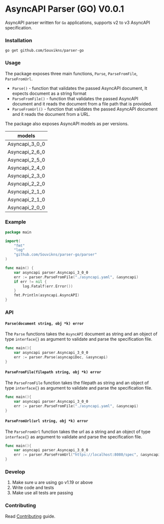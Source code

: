 
# AsyncAPI Parser (GO) V0.0.1

AsyncAPI parser written for `Go` applications, supports v2 to v3 AsyncAPI specification. 

### Installation

```
go get github.com/Souvikns/parser-go
```

### Usage 
The package exposes three main functions, `Parse`, `ParseFromFile`, `ParseFromUrl`.

- `Parse()` - function that validates the passed AsyncAPI document, It expects document as a string format
- `ParseFromFile()` - function that validates the passed AsyncAPI document and it reads the document from a file path that is provided.
- `ParseFromUrl()` - function that validates the passed AsyncAPI document and it reads the document from a URL.

The package also exposes AsyncAPI models as per versions. 

|models|
|----|
|Asyncapi_3_0_0|
|Asyncapi_2_6_0|
|Asyncapi_2_5_0|
|Asyncapi_2_4_0|
|Asyncapi_2_3_0|
|Asyncapi_2_2_0|
|Asyncapi_2_1_0|
|Asyncapi_2_1_0|
|Asyncapi_2_0_0|

### Example

```go
package main

import(
    "fmt"
    "log"
    "github.com/Souvikns/parser-go/parser"
)

func main() {
    var asyncapi parser.Asyncapi_3_0_0
    err := parser.ParseFromFile("./asyncapi.yaml", &asyncapi)
    if err != nil {
        log.Fatalf(err.Error())
    }
    fmt.Println(asyncapi.AsyncAPI)
}
```

### API

#### `Parse(document string, obj *k) error`

The `Parse` functions takes the `AsyncAPI` document as string and an object of type `interface{}` as argument to validate and parse the specification file.

```go
func main(){
	var asyncapi parser.Asyncapi_3_0_0
	err := parser.Parse(asyncapiDoc, &asyncapi)
}
```


#### `ParseFromFile(filepath string, obj *k) error`

The `ParseFromFile` function takes the filepath as string and an object of type `interface{}` as argument to validate and parse the specification file.

```go
func main(){
	var asyncapi parser.Asyncapi_3_0_0
	err := parser.ParseFromFile("./asyncapi.yaml", &asyncapi)
}
```

#### `ParseFromUrl(url string, obj *k) error`

The `ParseFromUrl` function takes the url as a string and an object of type `interface{}` as argument to validate and parse the specification file. 

```go
func main(){
	var asyncapi parser.Asyncapi_3_0_0
	err := parser.ParseFromUrl("https://localhost:8080/spec", &asyncapi)
}
```


### Develop

1. Make sure u are using go v1.19 or above
2. Write code and tests 
3. Make use all tests are passing


### Contributing

Read [Contributing](https://github.com/asyncapi/.github/blob/master/CONTRIBUTING.md) guide. 
